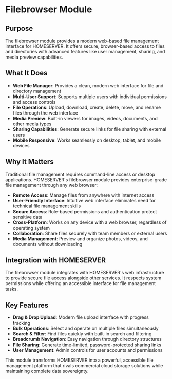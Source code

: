 # Filebrowser Module

## Purpose

The filebrowser module provides a modern web-based file management interface for HOMESERVER. It offers secure, browser-based access to files and directories with advanced features like user management, sharing, and media preview capabilities.

## What It Does

- **Web File Manager**: Provides a clean, modern web interface for file and directory management
- **Multi-User Support**: Supports multiple users with individual permissions and access controls
- **File Operations**: Upload, download, create, delete, move, and rename files through the web interface
- **Media Preview**: Built-in viewers for images, videos, documents, and other media types
- **Sharing Capabilities**: Generate secure links for file sharing with external users
- **Mobile Responsive**: Works seamlessly on desktop, tablet, and mobile devices

## Why It Matters

Traditional file management requires command-line access or desktop applications. HOMESERVER's filebrowser module provides enterprise-grade file management through any web browser:

- **Remote Access**: Manage files from anywhere with internet access
- **User-Friendly Interface**: Intuitive web interface eliminates need for technical file management skills
- **Secure Access**: Role-based permissions and authentication protect sensitive data
- **Cross-Platform**: Works on any device with a web browser, regardless of operating system
- **Collaboration**: Share files securely with team members or external users
- **Media Management**: Preview and organize photos, videos, and documents without downloading

## Integration with HOMESERVER

The filebrowser module integrates with HOMESERVER's web infrastructure to provide secure file access alongside other services. It respects system permissions while offering an accessible interface for file management tasks.

## Key Features

- **Drag & Drop Upload**: Modern file upload interface with progress tracking
- **Bulk Operations**: Select and operate on multiple files simultaneously
- **Search & Filter**: Find files quickly with built-in search and filtering
- **Breadcrumb Navigation**: Easy navigation through directory structures
- **File Sharing**: Generate time-limited, password-protected sharing links
- **User Management**: Admin controls for user accounts and permissions

This module transforms HOMESERVER into a powerful, accessible file management platform that rivals commercial cloud storage solutions while maintaining complete data sovereignty. 